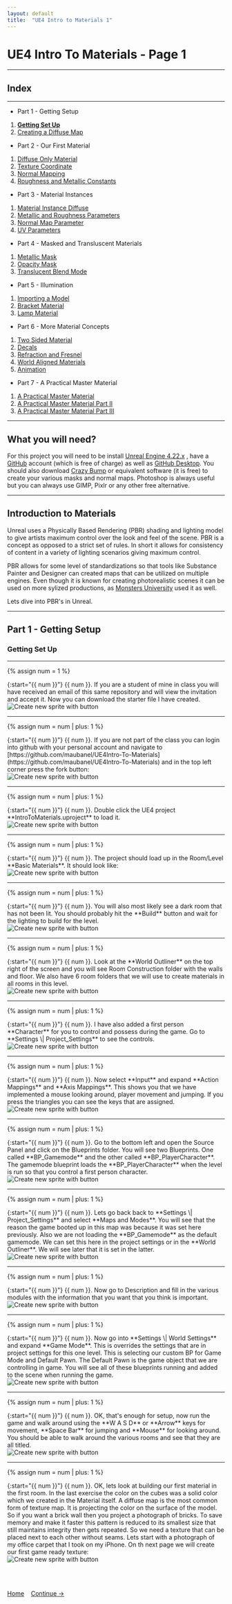 ```yaml
---
layout: default
title:  "UE4 Intro to Materials 1"
---
```


# UE4 Intro To Materials - Page 1
_____ 

## Index
_____ 

* Part 1 - Getting Setup
1. [**Getting Set Up**](Intro-To-Materials-1#getting-set-up)
2. [Creating a Diffuse Map](Intro-To-Materials-2.html#creating-a-diffuse-map.html#starting-unreal-engine-4)


* Part 2 - Our First Material
1. [Diffuse Only Material](Intro-To-Materials-3.html#diffuse-only-material)
2. [Texture Coordinate](Intro-To-Materials-4.html#texture-coordinate)
3. [Normal Mapping](Intro-To-Materials-4.html#normal-mapping)
4. [Roughness and Metallic Constants](Intro-To-Materials-5.html#roughness-and-metallic-constants)

* Part 3 - Material Instances
1. [Material Instance Diffuse](Intro-To-Materials-5.html#material-instance-diffuse)
2. [Metallic and Roughness Parameters](Intro-To-Materials-6.html#metallic-and-roughness-parameters)
3. [Normal Map Parameter](Intro-To-Materials-6.html#normal-map-parameter)
4. [UV Parameters](Intro-To-Materials-6.html#uv-parameters)

* Part 4 - Masked and Transluscent Materials
1.  [Metallic Mask](Intro-To-Materials-7.html#metallic-mask)
2.  [Opacity Mask](Intro-To-Materials-7.html#opacity-mask)
4.  [Translucent Blend Mode](Intro-To-Materials-8.html#translucent-blend-mode)

* Part 5 - Illumination
1.  [Importing a Model](Intro-To-Materials-8.html#importing-a-model)
2.  [Bracket Material](Intro-To-Materials-8.html#bracket-material)
3.  [Lamp Material](Intro-To-Materials-9.html#lamp-material)

* Part 6 - More Material Concepts
1.  [Two Sided Material](Intro-To-Materials-10.html#two-sided-material)
2.  [Decals](Intro-To-Materials-10.html#decals)
3.  [Refraction and Fresnel](Intro-To-Materials-11.html#refraction-and-fresnel)
4. [World Aligned Materials](Intro-To-Materials-12.html#world-aligned-materials)
5.  [Animation](Intro-To-Materials-13.html#animation)

* Part 7 - A Practical Master Material
1.  [A Practical Master Material](Intro-To-Materials-14.html#a-practical-master-material)
2.  [A Practical Master Material Part II](Intro-To-Materials-15.html#a-practical-master-material-part-ii)
3.  [A Practical Master Material Part III](Intro-To-Materials-16.html#a-practical-master-material-part-iii)



_____ 

## What you will need?

For this project you will need to be install [Unreal Engine 4.22.x](https://www.unrealengine.com/en-US/download) , have a [GitHub](https://github.com/) account (which is free of charge) as well as [GitHub Desktop](https://desktop.github.com). You should also download [Crazy Bump](https://www.crazybump.com) or equivalent software (it is free) to create your various masks and normal maps.  Photoshop is always useful but you can always use GIMP, Pixlr or any other free alternative.

_____ 

## Introduction to Materials

Unreal uses a Physically Based Rendering (PBR) shading and lighting model to give artists maximum control over the look and feel of the scene.  PBR is a concept as opposed to a strict set of rules.  In short it allows for consistency of content in a variety of lighting scenarios giving maximum control.

PBR allows for some level of standardizations so that tools like Substance Painter and Designer can created maps that can be utilized on multiple engines.  Even though it is known for creating photorealistic scenes it can be used on more sylized productions, as [Monsters University](https://www.fxguide.com/featured/monsters-university-rendering-physically-based-monsters/) used it as well.

Lets dive into PBR's in Unreal.

_____ 

## Part 1 - Getting Setup


### Getting Set Up

_____ 

{% assign num = 1 %}
<div class = "row">
<div class="col-12 col-lg-4 col align-self-center">
<div markdown = "1">
{:start="{{ num }}"}
{{ num }}. If you are a student of mine in class you will have received an email of this same repository and will view the invitation and accept it. Now you can download the starter file I have created.  
</div>
</div>
<div class="col-12 col-lg-8">
<img src="images/UE4AssignmentInviteGitHub.jpg"  class= "img-fluid"  alt="Create new sprite with button">  
</div>
</div>

_____ 

{% assign num = num | plus: 1 %}
<div class = "row">
<div class="col-12 col-lg-4 col align-self-center">
<div markdown = "1">
{:start="{{ num }}"}
{{ num }}. If you are not part of the class you can login into github with your personal account and navigate to [https://github.com/maubanel/UE4Intro-To-Materials](https://github.com/maubanel/UE4Intro-To-Materials) and in the top left corner press the fork button:
</div>
</div>
<div class="col-12 col-lg-8">
<img src="images/DownloadFromGitHub.jpg"  class= "img-fluid"  alt="Create new sprite with button">  
</div>
</div>

_____ 

{% assign num = num | plus: 1 %}
<div class = "row">
<div class="col-12 col-lg-4 col align-self-center">
<div markdown = "1">
{:start="{{ num }}"}
{{ num }}. Double click the UE4 project **IntroToMaterials.uproject** to load it. 
</div>
</div>
<div class="col-12 col-lg-8">
<img src="images/InitialFolderStructure.jpg"  class= "img-fluid"  alt="Create new sprite with button">  
</div>
</div>

_____ 

{% assign num = num | plus: 1 %}
<div class = "row">
<div class="col-12 col-lg-4 col align-self-center">
<div markdown = "1">
{:start="{{ num }}"}
{{ num }}. The project should load up in the Room/Level **Basic Materials**. It should look like:
</div>
</div>
<div class="col-12 col-lg-8">
<img src="images/InitialEditorView.jpg"  class= "img-fluid"  alt="Create new sprite with button">  
</div>
</div>


_____ 

{% assign num = num | plus: 1 %}
<div class = "row">
<div class="col-12 col-lg-4 col align-self-center">
<div markdown = "1">
{:start="{{ num }}"}
{{ num }}. You will also most likely see a dark room that has not been lit.  You should probably hit the **Build** button and wait for the lighting to build for the level.
</div>
</div>
<div class="col-12 col-lg-8">
<img src="images/PressBuildButton.jpg"  class= "img-fluid"  alt="Create new sprite with button">  
</div>
</div>

_____ 

{% assign num = num | plus: 1 %}
<div class = "row">
<div class="col-12 col-lg-4 col align-self-center">
<div markdown = "1">
{:start="{{ num }}"}
{{ num }}. Look at the **World Outliner** on the top right of the screen and you will see Room Construction folder with the walls and floor. We also have 6 room folders that we will use to create materials in all rooms in this level.  
</div>
</div>
<div class="col-12 col-lg-8">
<img src="images/WorldOutliner.jpg"  class= "img-fluid"  alt="Create new sprite with button">  
</div>
</div>

_____ 

{% assign num = num | plus: 1 %}
<div class = "row">
<div class="col-12 col-lg-4 col align-self-center">
<div markdown = "1">
{:start="{{ num }}"}
{{ num }}. I have also added a first person **Character** for you to control and possess during the game.  Go to **Settings \| Project_Settings** to see the controls. 
</div>
</div>
<div class="col-12 col-lg-8">
<img src="images/SelectProjectSettings.jpg"  class= "img-fluid"  alt="Create new sprite with button">  
</div>
</div>

_____ 

{% assign num = num | plus: 1 %}
<div class = "row">
<div class="col-12 col-lg-4 col align-self-center">
<div markdown = "1">
{:start="{{ num }}"}
{{ num }}. Now select **Input** and expand **Action Mappings** and **Axis Mappings**.  This shows you that we have implemented a mouse looking around, player movement and jumping.  If you press the triangles you can see the keys that are assigned.  
</div>
</div>
<div class="col-12 col-lg-8">
<img src="images/ProjectSettingsInput.jpg"  class= "img-fluid"  alt="Create new sprite with button">  
</div>
</div>

_____ 

{% assign num = num | plus: 1 %}
<div class = "row">
<div class="col-12 col-lg-4 col align-self-center">
<div markdown = "1">
{:start="{{ num }}"}
{{ num }}. Go to the bottom left and open the Source Panel and click on the Blueprints folder.  You will see two Blueprints.  One called **BP_Gamemode** and the other called **BP_PlayerCharacter**. The gamemode blueprint loads the **BP_PlayerCharacter** when the level is run so that you control a first person character.
</div>
</div>
<div class="col-12 col-lg-8">
<div class="col-12 col-lg-8">
<img src="images/TwoBPs.jpg"  class= "img-fluid"  alt="Create new sprite with button">  
</div>
</div>
</div>

_____ 


{% assign num = num | plus: 1 %}
<div class = "row">
<div class="col-12 col-lg-4 col align-self-center">
<div markdown = "1">
{:start="{{ num }}"}
{{ num }}. Lets go back back to **Settings \| Project_Settings** and select **Maps and Modes**.  You will see that the reason the game booted up in this map was because it was set here previously. Also we are not loading the **BP_Gamemode** as the default gamemode.  We can set this here in the project settings or in the **World Outliner**.  We will see later that it is set in the latter.

</div>
</div>
<div class="col-12 col-lg-8">
<img src="images/MapsAndModes.jpg"  class= "img-fluid"  alt="Create new sprite with button">  
</div>
</div>

_____ 

{% assign num = num | plus: 1 %}
<div class = "row">
<div class="col-12 col-lg-4 col align-self-center">
<div markdown = "1">
{:start="{{ num }}"}
{{ num }}. Now go to Description and fill in the various modules with the information that you want that you think is important.

</div>
</div>
<div class="col-12 col-lg-8">
<img src="images/GeneralProjectSettings.jpg"  class= "img-fluid"  alt="Create new sprite with button">  
</div>
</div>

_____ 

{% assign num = num | plus: 1 %}
<div class = "row">
<div class="col-12 col-lg-4 col align-self-center">
<div markdown = "1">
{:start="{{ num }}"}
{{ num }}. Now go into **Settings \| World Settings** and expand **Game Mode**.  This is overrides the settings that are in project settings for this one level.  This is selecting our custom BP for Game Mode and Default Pawn.  The Default Pawn is the game object that we are controlling in game.  You will see all of these blueprints running and added to the scene when running the game.

</div>
</div>
<div class="col-12 col-lg-8">
<img src="images/WorldSettings.jpg"  class= "img-fluid"  alt="Create new sprite with button">  
</div>
</div>

_____ 

{% assign num = num | plus: 1 %}
<div class = "row">
<div class="col-12 col-lg-4 col align-self-center">
<div markdown = "1">
{:start="{{ num }}"}
{{ num }}. OK, that's enough for setup, now run the game and walk around using the **W A S D** or **Arrow** keys for movement, **Space Bar** for jumping and **Mouse** for looking around.  You should be able to walk around the various rooms and see that they are all titled.

</div>
</div>
<div class="col-12 col-lg-8">
<img src="images/Room1Empty.gif"  class= "img-fluid"  alt="Create new sprite with button">  
</div>
</div>

_____ 

{% assign num = num | plus: 1 %}
<div class = "row">
<div class="col-12 col-lg-4 col align-self-center">
<div markdown = "1">
{:start="{{ num }}"}
{{ num }}. OK, lets look at building our first material in the first room. In the last exercise the color on the cubes was a solid color which we created in the Material itself.  A diffuse map is the most common form of texture map.  It is projecting the color on the surface of the model. So if you want a brick wall then you project a photograph of bricks.  To save memory and make it faster this pattern is reduced to its smallest size that still maintains integrity then gets repeated.  So we need a texture that can be placed next to each other without seams.  Lets start with a photograph of my office carpet that I took on my iPhone.  On th next page we will create our first game ready texture:

</div>
</div>
<div class="col-12 col-lg-8">
<img src="images/OfficeCarpet.jpg"  class= "img-fluid"  alt="Create new sprite with button">  
</div>
</div>


<br><br>

[Home](../index.html)&nbsp;&nbsp;&nbsp; [Continue ->](Intro-To-Materials-2.html)
<br />  
<br />  
<br />  



